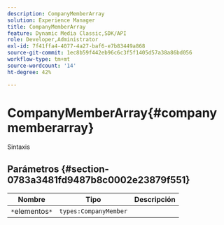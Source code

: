 ```yaml
---
description: CompanyMemberArray
solution: Experience Manager
title: CompanyMemberArray
feature: Dynamic Media Classic,SDK/API
role: Developer,Administrator
exl-id: 7f41ffa4-4077-4a27-baf6-e7b83449a868
source-git-commit: 1ec8b59f442eb96c6c3f5f1405d57a38a86bd056
workflow-type: tm+mt
source-wordcount: '14'
ht-degree: 42%

---
```


# CompanyMemberArray{#companymemberarray}

Sintaxis

## Parámetros {#section-0783a3481fd9487b8c0002e23879f551}

| Nombre | Tipo | Descripción |
|---|---|---|
| `*`elementos`*` | `types:CompanyMember` |  |
